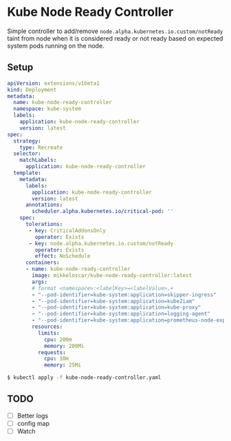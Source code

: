 # Kube Node Ready Controller

Simple controller to add/remove `node.alpha.kubernetes.io.custom/notReady`
taint from node when it is considered ready or not ready based on expected
system pods running on the node.

## Setup

```yaml
apiVersion: extensions/v1beta1
kind: Deployment
metadata:
  name: kube-node-ready-controller
  namespace: kube-system
  labels:
    application: kube-node-ready-controller
    version: latest
spec:
  strategy:
    type: Recreate
  selector:
    matchLabels:
      application: kube-node-ready-controller
  template:
    metadata:
      labels:
        application: kube-node-ready-controller
        version: latest
      annotations:
        scheduler.alpha.kubernetes.io/critical-pod: ''
    spec:
      tolerations:
       - key: CriticalAddonsOnly
         operator: Exists
       - key: node.alpha.kubernetes.io.custom/notReady
         operator: Exists
         effect: NoSchedule
      containers:
      - name: kube-node-ready-controller
        image: mikkeloscar/kube-node-ready-controller:latest
        args:
        # format <namespace>:<labelKey>=<labelValue>,+
        - "--pod-identifier=kube-system:application=skipper-ingress"
        - "--pod-identifier=kube-system:application=kube2iam"
        - "--pod-identifier=kube-system:application=kube-proxy"
        - "--pod-identifier=kube-system:application=logging-agent"
        - "--pod-identifier=kube-system:application=prometheus-node-exporter"
        resources:
          limits:
            cpu: 200m
            memory: 200Mi
          requests:
            cpu: 10m
            memory: 25Mi
```

```bash
$ kubectl apply -f kube-node-ready-controller.yaml
```

## TODO

* [ ] Better logs
* [ ] config map
* [ ] Watch
